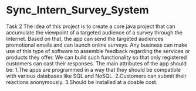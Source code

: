 # Sync_Intern_Survey_System
Task 2
The idea of this project is to create a core java project that can accumulate the viewpoint of a targeted audience of a survey through the Internet. Based on that, the app can send the targeted audiences promotional emails and can launch online surveys. Any business can make use of this type of software to assemble feedback regarding the services or products they offer. We can build such functionality so that only registered customers can cast their responses. The main attributes of the app should be: 
1.The apps are programmed in a way that they should be compatible with various databases like SQL and NoSQL. 
2.Customers can submit their reactions anonymously. 
3.Should be installed at a doable cost.
